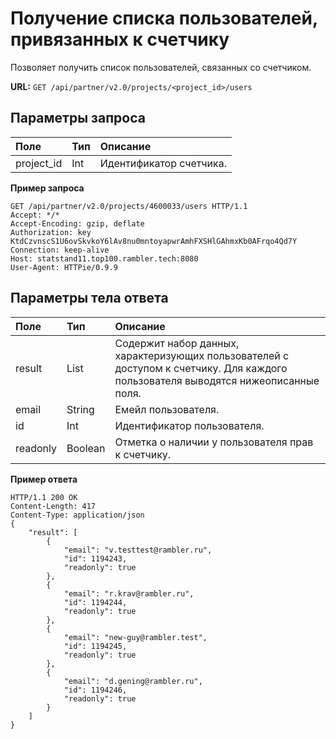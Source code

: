 # Получение списка пользователей, привязанных к счетчику

Позволяет получить список пользователей, связанных со счетчиком.

**URL:**  `GET /api/partner/v2.0/projects/<project_id>/users`

## Параметры запроса <a id="-14"></a>

| **Поле** | **Тип** | **Описание** |
| :--- | :--- | :--- |
| project\_id | Int | Идентификатор счетчика. |

**Пример запроса**

```text
GET /api/partner/v2.0/projects/4600033/users HTTP/1.1
Accept: */*
Accept-Encoding: gzip, deflate
Authorization: key KtdCzvnscS1U6ovSkvkoY6lAv8nu0mntoyapwrAmhFXSHlGAhmxKb0AFrqo4Qd7Y
Connection: keep-alive
Host: statstand11.top100.rambler.tech:8080
User-Agent: HTTPie/0.9.9
```

## Параметры тела ответа <a id="-15"></a>

| **Поле** | **Тип** | **Описание** |
| :--- | :--- | :--- |
| result | List | Содержит набор данных, характеризующих пользователей с доступом к счетчику. Для каждого пользователя выводятся нижеописанные поля. |
| email | String | Емейл пользователя. |
| id | Int | Идентификатор пользователя. |
| readonly | Boolean | Отметка о наличии у пользователя прав к счетчику. |

**Пример ответа**

```text
HTTP/1.1 200 OK
Content-Length: 417
Content-Type: application/json
{
    "result": [
        {
            "email": "v.testtest@rambler.ru",
            "id": 1194243,
            "readonly": true
        },
        {
            "email": "r.krav@rambler.ru",
            "id": 1194244,
            "readonly": true
        },
        {
            "email": "new-guy@rambler.test",
            "id": 1194245,
            "readonly": true
        },
        {
            "email": "d.gening@rambler.ru",
            "id": 1194246,
            "readonly": true
        }
    ]
}
```

